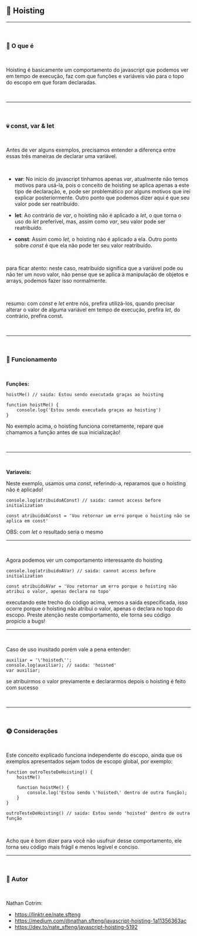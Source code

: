 ## 📡 Hoisting

<hr>
<br>

### 🌾 O que é

<br>

Hoisting é basicamente um comportamento do javascript que podemos ver em tempo de execução, faz com que funções e variáveis vão para o topo do escopo em que foram declaradas.

<br>
<hr>
<br>

### 💀 const, var & let

<br>

Antes de ver alguns exemplos, precisamos entender a diferença entre essas três maneiras de declarar uma variável.

<br>

- **var**: No início do javascript tínhamos apenas _var_, atualmente não temos motivos para usá-la, pois o conceito de hoisting se aplica apenas a este tipo de declaração, e, pode ser problemático por alguns motivos que irei explicar posteriormente. Outro ponto que podemos dizer aqui é que seu valor pode ser reatribuído.

- **let**: Ao contrário de _var_, o hoisting não é aplicado a _let_, o que torna o uso do _let_ preferível, mas, assim como _var_, seu valor pode ser reatribuído.

- **const**: Assim como _let_, o hoisting não é aplicado a ela. Outro ponto sobre _const_ é que ela não pode ter seu valor reatribuído.

<br>

para ficar atento: neste caso, reatribuído significa que a variável pode ou não ter um novo valor, não pense que se aplica à manipulação de objetos e arrays, podemos fazer isso normalmente.

<br>

resumo: com _const_ e _let_ entre nós, prefira utilizá-los, quando precisar alterar o valor de alguma variável em tempo de execução, prefira _let_, do contrário, prefira const.

<br>
<hr>
<br>

### 🏇 Funcionamento

<br>

**Funções:**

```
hoistMe() // saida: Estou sendo executada graças ao hoisting

function hoistMe() {
    console.log('Estou sendo executada graças ao hoisting')
}
```

No exemplo acima, o hoisting funciona corretamente, repare que chamamos a função antes de sua inicialização!

<br>
<hr>
<br>

**Variaveis:**

Neste exemplo, usamos uma _const_, referindo-a, reparamos que o hoisting não é aplicado!

```
console.log(atribuidoAConst) // saida: cannot access before initialization

const atribuidoAConst = 'Vou retornar um erro porque o hoisting não se aplica em const'
```

OBS: com _let_ o resultado seria o mesmo

<hr>
<br>

Agora podemos ver um comportamento interessante do hoisting

```
console.log(atribuidoAVar) // saida: cannot access before initialization

const atribuidoAVar = 'Vou retornar um erro porque o hoisting não atribui o valor, apenas declara no topo'
```

executando este trecho do código acima, vemos a saída especificada, isso ocorre porque o hoisting não atribui o valor, apenas o declara no topo do escopo. Preste atenção neste comportamento, ele torna seu código propício a bugs!

<hr>
<br>

Caso de uso inusitado porém vale a pena entender:

```
auxiliar = '\'hoisted\'';
console.log(auxiliar); // saida: 'hoisted'
var auxiliar;
```

se atribuirmos o valor previamente e declararmos depois o hoisting é feito com sucesso

<br>
<hr>
<br>

### 🌞 Considerações

<br>

Este conceito explicado funciona independente do escopo, ainda que os exemplos apresentados sejam todos de escopo global, por exemplo:

```
function outroTesteDeHoisting() {
    hoistMe()

    function hoistMe() {
        console.log('Estou sendo \'hoisted\' dentro de outra função);
    }
}

outroTesteDeHoisting() // saida: Estou sendo 'hoisted' dentro de outra função
```

<br>

Acho que é bom dizer para você não usufruir desse comportamento, ele torna seu código mais frágil e menos legível e conciso.
<br>

<hr>
<br>

### 🌴 Autor

<br>

Nathan Cotrim:

- https://linktr.ee/nate.sfteng
- https://medium.com/@nathan.sfteng/javascript-hoisting-1a11356363ac
- https://dev.to/nate_sfteng/javascript-hoisting-5192
